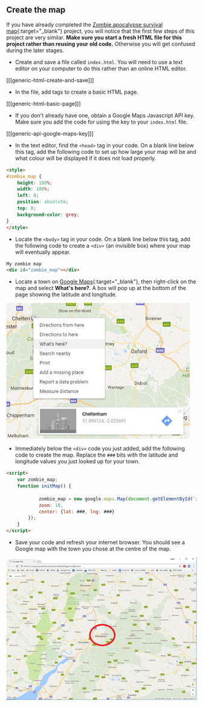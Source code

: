 ## Create the map

If you have already completed the [Zombie apocalypse survival map](https://projects.raspberrypi.org/en/projects/zombie-apocalypse-map){:target="_blank"} project, you will notice that the first few steps of this project are very similar. **Make sure you start a fresh HTML file for this project rather than reusing your old code.** Otherwise you will get confused during the later stages.

+ Create and save a file called `index.html`. You will need to use a text editor on your computer to do this rather than an online HTML editor.

[[[generic-html-create-and-save]]]

+ In the file, add tags to create a basic HTML page.

[[[generic-html-basic-page]]]

+ If you don't already have one, obtain a Google Maps Javascript API key. Make sure you add the code for using the key to your `index.html` file.

[[[generic-api-google-maps-key]]]

+ In the text editor, find the `<head>` tag in your code. On a blank line below this tag, add the following code to set up how large your map will be and what colour will be displayed if it does not load properly.

```html
<style>
#zombie_map {
    height: 100%;
    width: 100%;
    left: 0;
    position: absolute;
    top: 0;  
    background-color: grey;
}
</style>
```

+ Locate the `<body>` tag in your code. On a blank line below this tag, add the following code to create a `<div>` (an invisible box) where your map will eventually appear.

```html
My zombie map
<div id="zombie_map"></div>
```

+ Locate a town on [Google Maps](http://maps.google.com){:target="_blank"}, then right-click on the map and select **What's here?**. A box will pop up at the bottom of the page showing the latitude and longitude.

![Finding latitude and longitude](images/whats-here.png)

+ Immediately below the `<div>` code you just added, add the following code to create the map. Replace the `###` bits with the latitude and longitude values you just looked up for your town.

```html
<script>
    var zombie_map;
    function initMap() {

            zombie_map = new google.maps.Map(document.getElementById('zombie_map'), {
            zoom: 10,
            center: {lat: ###, lng: ###}
        });
    }
</script>
```

+ Save your code and refresh your internet browser. You should see a Google map with the town you chose at the centre of the map.

![Centered map](images/centered-map.png)